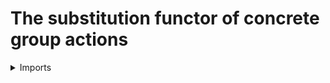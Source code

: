 #  The substitution functor of concrete group actions

<details><summary>Imports</summary>
```agda
module group-theory.substitution-functor-concrete-group-actions where

open import foundation.universe-levels

open import group-theory.concrete-group-actions
open import group-theory.concrete-groups
open import group-theory.homomorphisms-concrete-groups
```
</details>

## Definition

### Substitution of concrete group actions

```agda
module _
  {l1 l2 : Level} (G : Concrete-Group l1) (H : Concrete-Group l2)
  (f : hom-Concrete-Group G H)
  where

  subst-action-Concrete-Group :
    {l : Level} →
    action-Concrete-Group l H → action-Concrete-Group l G
  subst-action-Concrete-Group Y x =
    Y (classifying-map-hom-Concrete-Group G H f x)
```

